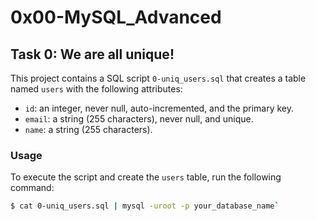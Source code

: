 # 0x00-MySQL_Advanced

## Task 0: We are all unique!

This project contains a SQL script `0-uniq_users.sql` that creates a table named `users` with the following attributes:
- `id`: an integer, never null, auto-incremented, and the primary key.
- `email`: a string (255 characters), never null, and unique.
- `name`: a string (255 characters).

### Usage

To execute the script and create the `users` table, run the following command:

```bash
$ cat 0-uniq_users.sql | mysql -uroot -p your_database_name`
